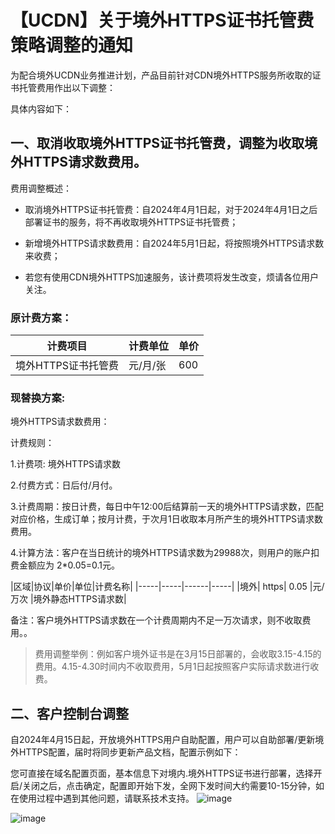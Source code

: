# 【UCDN】关于境外HTTPS证书托管费策略调整的通知

为配合境外UCDN业务推进计划，产品目前针对CDN境外HTTPS服务所收取的证书托管费用作出以下调整：

具体内容如下：

## 一、取消收取境外HTTPS证书托管费，调整为收取境外HTTPS请求数费用。
费用调整概述：

* 取消境外HTTPS证书托管费：自2024年4月1日起，对于2024年4月1日之后部署证书的服务，将不再收取境外HTTPS证书托管费；

* 新增境外HTTPS请求数费用：自2024年5月1日起，将按照境外HTTPS请求数来收费；

* 若您有使用CDN境外HTTPS加速服务，该计费项将发生改变，烦请各位用户关注。

### 原计费方案：
|计费项目|计费单位|单价|
|----|--------|--------|
|境外HTTPS证书托管费|	元/月/张|	600|

### 现替换方案:

境外HTTPS请求数费用：

计费规则：

1.计费项: 境外HTTPS请求数

2.付费方式：日后付/月付。

3.计费周期：按日计费，每日中午12:00后结算前一天的境外HTTPS请求数，匹配对应价格，生成订单；按月计费，于次月1日收取本月所产生的境外HTTPS请求数费用。

4.计算方法：客户在当日统计的境外HTTPS请求数为29988次，则用户的账户扣费金额应为 2*0.05=0.1元。

|区域|协议|单价|单位|计费名称|
|-----|-----|------|-----|
|境外|	https|	0.05	|元/万次 |境外静态HTTPS请求数|

备注：客户境外HTTPS请求数在一个计费周期内不足一万次请求，则不收取费用。。


> 费用调整举例：例如客户境外证书是在3月15日部署的，会收取3.15-4.15的费用。4.15-4.30时间内不收取费用，5月1日起按照客户实际请求数进行收费。



## 二、客户控制台调整
自2024年4月15日起，开放境外HTTPS用户自助配置，用户可以自助部署/更新境外HTTPS配置，届时将同步更新产品文档，配置示例如下：

您可直接在域名配置页面，基本信息下对境内.境外HTTPS证书进行部署，选择开启/关闭之后，点击确定，配置即开始下发，全网下发时间大约需要10-15分钟，如在使用过程中遇到其他问题，请联系技术支持。
![image](https://github.com/UCloudDoc-Team/ucdn/assets/89777962/cda1e7f2-e75e-43fa-8e5e-f8447ed31cf1)

![image](https://github.com/UCloudDoc-Team/ucdn/assets/89777962/c3009fd3-78e2-473c-add7-5cc16f8d5c0e)

